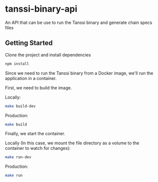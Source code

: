 # tanssi-binary-api

An API that can be use to run the Tanssi binary and generate chain specs files

## Getting Started

Clone the project and install dependencies

```bash
npm install
```

Since we need to run the Tanssi binary from a Docker image, we'll run the application in a container.

First, we need to build the image.

Locally:

```bash
make build-dev
```

Production:

```bash
make build
```

Finally, we start the container.

Locally (In this case, we mount the file directory as a volume to the container to watch for changes):

```bash
make run-dev
```

Production:

```bash
make run
```
